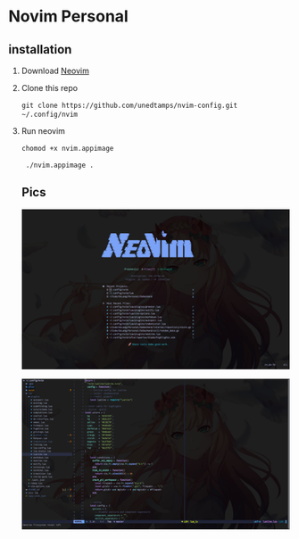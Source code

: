 # Novim Personal

## installation
1. Download [Neovim](https://github.com/neovim/neovim/releases/download/v0.9.4/nvim.appimage)
2. Clone this repo
   ```shell
   git clone https://github.com/unedtamps/nvim-config.git ~/.config/nvim
   ```
3. Run neovim
   ```shell
   chomod +x nvim.appimage
   ```
   ```shell
    ./nvim.appimage .
   ```

   ## Pics
   ![Greater](./asset/greater.png)

   ![Ediotr](./asset/editor.png)
